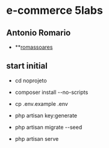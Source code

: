 
# e-commerce 5labs

## Antonio Romario

- **[romassoares]('https://web.whatsapp.com/send?phone=86981332085')

## start initial
- cd noprojeto

- composer install --no-scripts 

- cp .env.example .env

- php artisan key:generate

- php artisan migrate --seed

- php artisan serve

